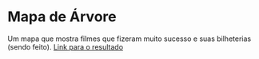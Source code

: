 # Mapa de Árvore
Um mapa que mostra filmes que fizeram muito sucesso e suas bilheterias (sendo feito).
[Link para o resultado](https://samuel-schlemper-schlemuel.github.io/Mapa_de_arvore/HTML.html)